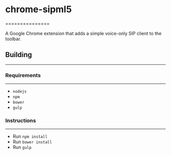 # chrome-sipml5
===============

A Google Chrome extension that adds a simple voice-only SIP client to the toolbar.

## Building
-----------

### Requirements
----------------
* `nodejs`
* `npm`
* `bower`
* `gulp`

### Instructions
----------------
* Run `npm install`
* Run `bower install`
* Run `gulp`
